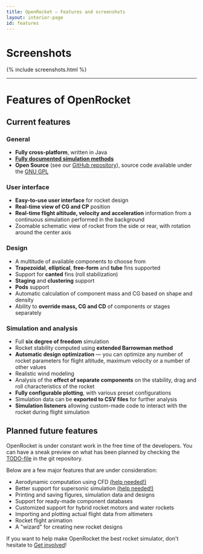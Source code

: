 ```yaml
---
title: OpenRocket — Features and screenshots
layout: interior-page
id: features
---
```


# Screenshots

{% include screenshots.html %}

---

# Features of OpenRocket

## Current features

### General

 - **Fully cross-platform**, written in Java
 - **[Fully documented simulation methods](/documentation.html)**
 - **Open Source** (see our [GitHub repository](https://github.com/openrocket/openrocket)), source code available under the [GNU GPL](https://www.gnu.org/licenses/gpl-3.0.txt)

### User interface

 - **Easy-to-use user interface** for rocket design
 - **Real-time view of CG and CP** position
 - **Real-time flight altitude, velocity and acceleration** information from a continuous simulation performed in the background
 - Zoomable schematic view of rocket from the side or rear, with rotation around the center axis

### Design

 - A multitude of available components to choose from
 - **Trapezoidal**, **elliptical**, **free-form** and **tube** fins supported
 - Support for **canted** fins (roll stabilization)
 - **Staging** and **clustering** support
 - **Pods** support
 - Automatic calculation of component mass and CG based on shape and density
 - Ability to **override mass, CG and CD** of components or stages separately

### Simulation and analysis

 - Full **six degree of freedom** simulation
 - Rocket stability computed using **extended Barrowman method**
 - **Automatic design optimization** — you can optimize any number of rocket parameters for flight altitude, maximum velocity or a number of other values
 - Realistic wind modeling
 - Analysis of the **effect of separate components** on the stability, drag and roll characteristics of the rocket
 - **Fully configurable plotting**, with various preset configurations
 - Simulation data can be **exported to CSV files** for further analysis
 - **Simulation listeners** allowing custom-made code to interact with the rocket during flight simulation

## Planned future features

OpenRocket is under constant work in the free time of the developers. You can have a sneak preview on what has been planned by checking the [TODO-file](https://github.com/openrocket/openrocket/blob/master/core/TODO) in the git repository.

Below are a few major features that are under consideration:

 - Aerodynamic computation using CFD [(help needed!)](/contribute.html)
 - Better support for supersonic simulation [(help needed!)](/contribute.html)
 - Printing and saving figures, simulation data and designs
 - Support for ready-made component databases
 - Customized support for hybrid rocket motors and water rockets
 - Importing and plotting actual flight data from altimeters
 - Rocket flight animation
 - A "wizard" for creating new rocket designs

If you want to help make OpenRocket the best rocket simulator, don't hesitate to [Get involved](/contribute.html)!
